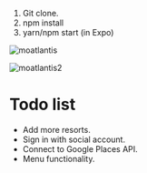 1. Git clone.
2. npm install
3. yarn/npm start (in Expo)

![moatlantis](https://user-images.githubusercontent.com/34093736/36796461-eb52c8ac-1ca5-11e8-8592-4823cdcd1fe1.jpeg)


![moatlantis2](https://user-images.githubusercontent.com/34093736/36796483-f274dd82-1ca5-11e8-8a49-de6cc2178898.jpeg)



# Todo list

- Add more resorts.
- Sign in with social account.
- Connect to Google Places API.
- Menu functionality.
